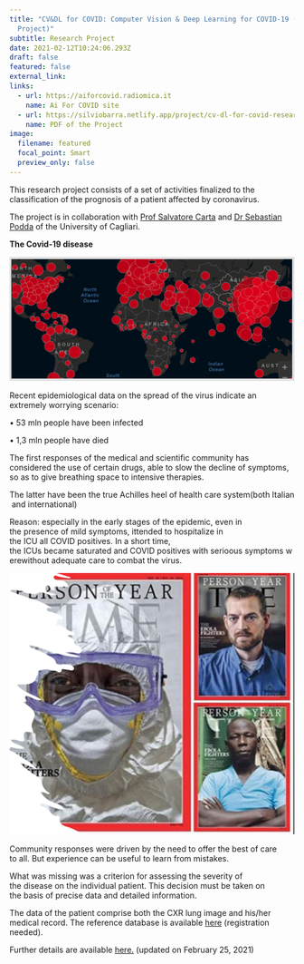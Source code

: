 ```yaml
---
title: "CV&DL for COVID: Computer Vision & Deep Learning for COVID-19 (Research
  Project)"
subtitle: Research Project
date: 2021-02-12T10:24:06.293Z
draft: false
featured: false
external_link: 
links:
  - url: https://aiforcovid.radiomica.it
    name: Ai For COVID site
  - url: https://silviobarra.netlify.app/project/cv-dl-for-covid-research-project/CVDLforCOVID_eng.pdf
    name: PDF of the Project
image:
  filename: featured
  focal_point: Smart
  preview_only: false
---
```

This research project consists of a set of activities finalized to the classification of the prognosis of a patient affected by coronavirus. 

The project is in collaboration with [Prof Salvatore Carta](https://people.unica.it/salvatoremariocarta/) and [Dr Sebastian Podda](https://aibd.unica.it/people/sebastian-podda) of the University of Cagliari.

**The Covid-19 disease**

![](imm1.png)

Recent epidemiological data on the spread of the virus indicate an extremely worrying scenario:

• 53 mln people have been infected

• 1,3 mln people have died

The first responses of the medical and scientific community has considered the use of certain drugs, able to slow the decline of symptoms, so as to give breathing space to intensive therapies.

The latter have been the true Achilles heel of health care system(both Italian and international)

Reason: especially in the early stages of the epidemic, even in the presence of mild symptoms, ittended to hospitalize in the ICU all COVID positives. In a short time, the ICUs became saturated and COVID positives with serioous symptoms werewithout adequate care to combat the virus.

![](imm2.png)

Community responses were driven by the need to offer the best of care to all. But experience can be useful to learn from mistakes.

What was missing was a criterion for assessing the severity of the disease on the individual patient. This decision must be taken on the basis of precise data and detailed information.

The data of the patient comprise both the CXR lung image and his/her medical record. The reference database is available [here](https://aiforcovid.radiomica.it) (registration needed).

Further details are available [here.](https://silviobarra.netlify.app/project/cv-dl-for-covid-research-project/CVDLforCOVID_eng.pdf) [](https://silviobarra.netlify.app/project/cv-dl-for-covid-research-project/CVDLforCOVID_eng.pdf)(updated on February 25, 2021)
